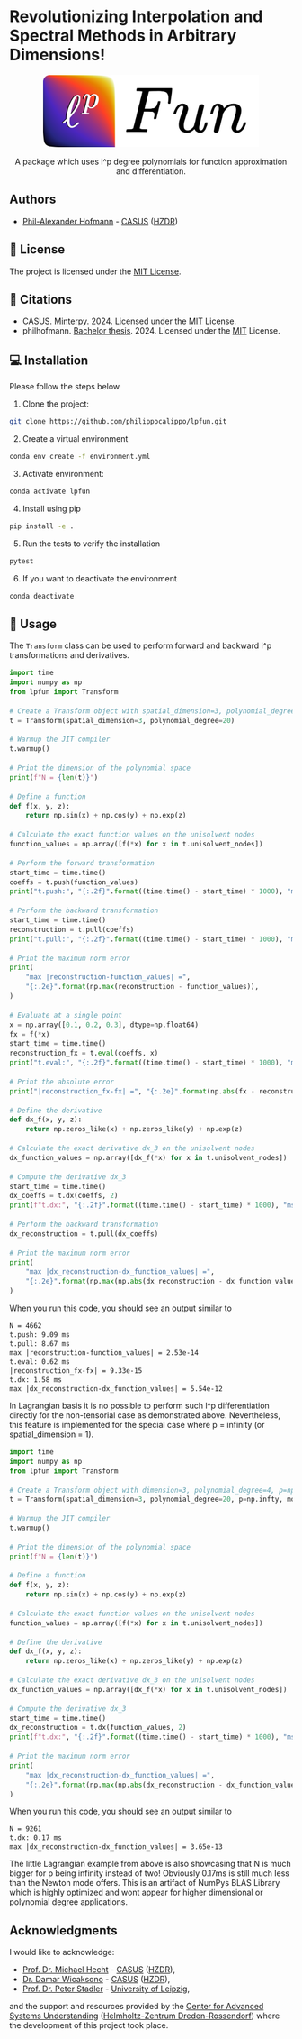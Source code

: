 # Revolutionizing Interpolation and Spectral Methods in Arbitrary Dimensions!
<p align="center">
  <img src="social-banner-bg-rounded.png" height="128" width="384"/>
</p>
<p align="center">
    A package which uses l^p degree polynomials for function approximation and differentiation.
</p>

## Authors

- [Phil-Alexander Hofmann](https://gitlab.com/philippo_calippo) - [CASUS](https://www.casus.science/) ([HZDR](https://www.hzdr.de/))

## 📜 License

The project is licensed under the [MIT License](LICENSE.txt).

## 💬 Citations

- CASUS. [Minterpy](https://github.com/casus/minterpy). 2024. Licensed under the [MIT](https://github.com/casus/minterpy/blob/main/LICENSE) License.
- philhofmann. [Bachelor thesis](https://gitlab.com/philhofmann/implementation-and-complexity-analysis-of-algorithms-for-multivariate-newton-polynomials-of-p-degree). 2024. Licensed under the [MIT](https://gitlab.com/philhofmann/implementation-and-complexity-analysis-of-algorithms-for-multivariate-newton-polynomials-of-p-degree/-/blob/main/LICENSE.txt?ref_type=heads) License.

## 💻 Installation

Please follow the steps below

1. Clone the project:

```bash
git clone https://github.com/philippocalippo/lpfun.git
```

2. Create a virtual environment

```bash
conda env create -f environment.yml
```
 
3. Activate environment:

```bash
conda activate lpfun
```

4. Install using pip

```bash
pip install -e .
```

5. Run the tests to verify the installation

```bash
pytest
```

6. If you want to deactivate the environment

```bash
conda deactivate
```

## 📖 Usage

The `Transform` class can be used to perform forward and backward l^p transformations and derivatives.

```python
import time
import numpy as np
from lpfun import Transform

# Create a Transform object with spatial_dimension=3, polynomial_degree=4, p=2 (default value), mode="newton" (default value)
t = Transform(spatial_dimension=3, polynomial_degree=20)

# Warmup the JIT compiler
t.warmup()

# Print the dimension of the polynomial space
print(f"N = {len(t)}")

# Define a function
def f(x, y, z):
    return np.sin(x) + np.cos(y) + np.exp(z)

# Calculate the exact function values on the unisolvent nodes
function_values = np.array([f(*x) for x in t.unisolvent_nodes])

# Perform the forward transformation
start_time = time.time()
coeffs = t.push(function_values)
print("t.push:", "{:.2f}".format((time.time() - start_time) * 1000), "ms")

# Perform the backward transformation
start_time = time.time()
reconstruction = t.pull(coeffs)
print("t.pull:", "{:.2f}".format((time.time() - start_time) * 1000), "ms")

# Print the maximum norm error
print(
    "max |reconstruction-function_values| =",
    "{:.2e}".format(np.max(reconstruction - function_values)),
)

# Evaluate at a single point
x = np.array([0.1, 0.2, 0.3], dtype=np.float64)
fx = f(*x)
start_time = time.time()
reconstruction_fx = t.eval(coeffs, x)
print("t.eval:", "{:.2f}".format((time.time() - start_time) * 1000), "ms")

# Print the absolute error
print("|reconstruction_fx-fx| =", "{:.2e}".format(np.abs(fx - reconstruction_fx)))

# Define the derivative
def dx_f(x, y, z):
    return np.zeros_like(x) + np.zeros_like(y) + np.exp(z)

# Calculate the exact derivative dx_3 on the unisolvent nodes
dx_function_values = np.array([dx_f(*x) for x in t.unisolvent_nodes])

# Compute the derivative dx_3
start_time = time.time()
dx_coeffs = t.dx(coeffs, 2)
print(f"t.dx:", "{:.2f}".format((time.time() - start_time) * 1000), "ms")

# Perform the backward transformation
dx_reconstruction = t.pull(dx_coeffs)

# Print the maximum norm error
print(
    "max |dx_reconstruction-dx_function_values| =",
    "{:.2e}".format(np.max(np.abs(dx_reconstruction - dx_function_values))),
)
```

When you run this code, you should see an output similar to

```
N = 4662
t.push: 9.09 ms
t.pull: 8.67 ms
max |reconstruction-function_values| = 2.53e-14
t.eval: 0.62 ms
|reconstruction_fx-fx| = 9.33e-15
t.dx: 1.58 ms
max |dx_reconstruction-dx_function_values| = 5.54e-12
```

In Lagrangian basis it is no possible to perform such l^p differentiation directly for the non-tensorial case as demonstrated above. Nevertheless, this feature is implemented for the special case where p = infinity (or spatial_dimension = 1).

```python
import time
import numpy as np
from lpfun import Transform

# Create a Transform object with dimension=3, polynomial_degree=4, p=np.infty, mode="lagrange"
t = Transform(spatial_dimension=3, polynomial_degree=20, p=np.infty, mode="lagrange")

# Warmup the JIT compiler
t.warmup()

# Print the dimension of the polynomial space
print(f"N = {len(t)}")

# Define a function
def f(x, y, z):
    return np.sin(x) + np.cos(y) + np.exp(z)

# Calculate the exact function values on the unisolvent nodes
function_values = np.array([f(*x) for x in t.unisolvent_nodes])

# Define the derivative
def dx_f(x, y, z):
    return np.zeros_like(x) + np.zeros_like(y) + np.exp(z)

# Calculate the exact derivative dx_3 on the unisolvent nodes
dx_function_values = np.array([dx_f(*x) for x in t.unisolvent_nodes])

# Compute the derivative dx_3
start_time = time.time()
dx_reconstruction = t.dx(function_values, 2)
print(f"t.dx:", "{:.2f}".format((time.time() - start_time) * 1000), "ms")

# Print the maximum norm error
print(
    "max |dx_reconstruction-dx_function_values| =",
    "{:.2e}".format(np.max(np.abs(dx_reconstruction - dx_function_values))),
)
```

When you run this code, you should see an output similar to

```
N = 9261
t.dx: 0.17 ms
max |dx_reconstruction-dx_function_values| = 3.65e-13
```

The little Lagrangian example from above is also showcasing that N is much bigger for p being infinity instead of two!
Obviously 0.17ms is still much less than the Newton mode offers. This is an artifact of NumPys BLAS Library which is highly optimized and wont appear for higher dimensional or polynomial degree applications.

## Acknowledgments

I would like to acknowledge:

- [Prof. Dr. Michael Hecht](https://www.casus.science/de-de/team-members/michael-hecht/) - [CASUS](https://www.casus.science/) ([HZDR](https://www.hzdr.de/)),
- [Dr. Damar Wicaksono](https://www.casus.science/de-de/team-members/dr-damar-wicaksono/) - [CASUS](https://www.casus.science/) ([HZDR](https://www.hzdr.de/)),
- [Prof. Dr. Peter Stadler](https://www.uni-leipzig.de/personenprofil/mitarbeiter/prof-dr-peter-florian-stadler) - [University of Leipzig](https://www.uni-leipzig.de/),

and the support and resources provided by the [Center for Advanced Systems Understanding](https://www.casus.science/) ([Helmholtz-Zentrum Dreden-Rossendorf](https://www.hzdr.de/)) where the development of this project took place.
